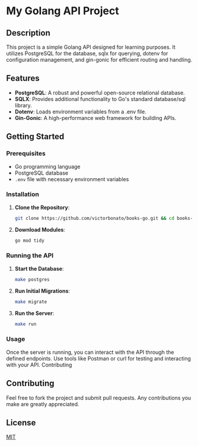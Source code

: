 # My Golang API Project

## Description
This project is a simple Golang API designed for learning purposes. It utilizes PostgreSQL for the database, sqlx for querying, dotenv for configuration management, and gin-gonic for efficient routing and handling.

## Features
- **PostgreSQL**: A robust and powerful open-source relational database.
- **SQLX**: Provides additional functionality to Go's standard database/sql library.
- **Dotenv**: Loads environment variables from a .env file.
- **Gin-Gonic**: A high-performance web framework for building APIs.

## Getting Started
### Prerequisites
- Go programming language
- PostgreSQL database
- `.env` file with necessary environment variables

### Installation
1. **Clone the Repository**:
    ```bash
    git clone https://github.com/victorbonato/books-go.git && cd books-go
    ```

2. **Download Modules**:
    ```bash
    go mod tidy
    ```

### Running the API
1. **Start the Database**:
    ```bash
    make postgres
    ```
2. **Run Initial Migrations**:
    ```bash
    make migrate
    ```
3. **Run the Server**:
    ```bash
    make run
    ```

### Usage
Once the server is running, you can interact with the API through the defined endpoints. Use tools like Postman or curl for testing and interacting with your API. Contributing

## Contributing
Feel free to fork the project and submit pull requests. Any contributions you make are greatly appreciated.


## License
[MIT](https://github.com/victorbonato/books-go/blob/main/LICENSE)

